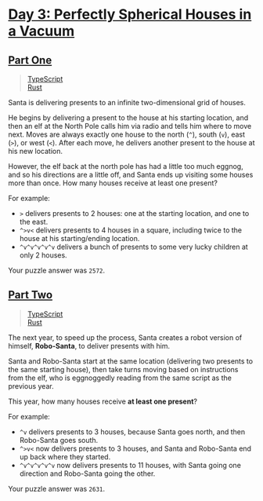 # [Day 3: Perfectly Spherical Houses in a Vacuum](https://adventofcode.com/2015/day/3)

## [Part One](https://adventofcode.com/2015/day/3#part1)

> [TypeScript](/solutions/typescript/2015/03/part_one.ts)\
> [Rust](/solutions/rust/2015/03/src/lib.rs)

Santa is delivering presents to an infinite two-dimensional grid of houses.

He begins by delivering a present to the house at his starting location, and
then an elf at the North Pole calls him via radio and tells him where to move
next. Moves are always exactly one house to the north (`^`), south (`v`), east
(`>`), or west (`<`). After each move, he delivers another present to the house
at his new location.

However, the elf back at the north pole has had a little too much eggnog, and
so his directions are a little off, and Santa ends up visiting some houses more
than once. How many houses receive at least one present?

For example:

- `>` delivers presents to 2 houses: one at the starting location, and one to
  the east.
- `^>v<` delivers presents to 4 houses in a square, including twice to the
  house at his starting/ending location.
- `^v^v^v^v^v` delivers a bunch of presents to some very lucky children at only
  2 houses.

Your puzzle answer was `2572`.

## [Part Two](https://adventofcode.com/2015/day/3#part2)

> [TypeScript](/solutions/typescript/2015/03/part_two.ts)\
> [Rust](/solutions/rust/2015/03/src/lib.rs)

The next year, to speed up the process, Santa creates a robot version of
himself, **Robo-Santa**, to deliver presents with him.

Santa and Robo-Santa start at the same location (delivering two presents to the
same starting house), then take turns moving based on instructions from the
elf, who is eggnoggedly reading from the same script as the previous year.

This year, how many houses receive **at least one present**?

For example:

- `^v` delivers presents to 3 houses, because Santa goes north, and then
  Robo-Santa goes south.
- `^>v<` now delivers presents to 3 houses, and Santa and Robo-Santa end up
  back where they started.
- `^v^v^v^v^v` now delivers presents to 11 houses, with Santa going one
  direction and Robo-Santa going the other.

Your puzzle answer was `2631`.
